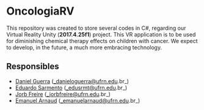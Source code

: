 # OncologiaRV

This repository was created to store several codes in C#, regarding our Virtual Reality Unity (**2017.4.25f1**) project.
This VR application is to be used for diminishing chemical therapy effects on children with cancer. We expect to develop, in the future, a much more embracing technology.

## Responsibles
- [Daniel Guerra](https://github.com/Codigos-de-Guerra) (_danieloguerra@ufrn.edu.br_)
- [Eduardo Sarmento](https://github.com/edusrmt) (_edusrmt@ufrn.edu.br_)
- [Jorb Freire](https://github.com/JorbFreire) (_jorbfreire@ufrn.edu.br_)
- [Emanuel Arnaud](https://github.com/emanuelarnaud) (_emanuelarnaud@ufrn.edu.br_)

